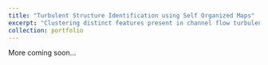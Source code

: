 ```yaml
---
title: "Turbulent Structure Identification using Self Organized Maps"
excerpt: "Clustering distinct features present in channel flow turbulence <br/><img src='/images/vortex.pdf'>"
collection: portfolio
---
```


More coming soon...
